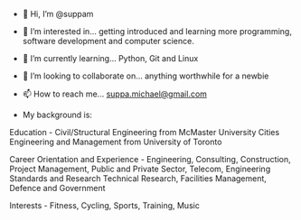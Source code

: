 - 👋 Hi, I’m @suppam
- 👀 I’m interested in...
	getting introduced and learning more programming, software development and computer science.
- 🌱 I’m currently learning...
	Python, Git and  Linux
- 💞️ I’m looking to collaborate on...
	anything worthwhile for a newbie
- 📫 How to reach me...
	suppa.michael@gmail.com

- My background is:

Education - 
	Civil/Structural Engineering from McMaster University
	Cities Engineering and Management from University of Toronto

Career Orientation and Experience -
	Engineering, Consulting, Construction, Project Management, Public and Private Sector, Telecom, Engineering Standards and Research
	Technical Research, Facilities Management, Defence and Government

Interests - 
	Fitness, Cycling, Sports, Training, Music

<!---
suppam/suppam is a ✨ special ✨ repository because its `README.md` (this file) appears on your GitHub profile.
You can click the Preview link to take a look at your changes.
--->
